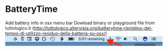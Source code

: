 # BatteryTime
Add battery info in osx menu bar
Dowload binary or playground file from tuttologico.it (http://tuttologico.altervista.org/batterytime-ripristino-del-tempo-di-utilizzo-residuo-della-batteria-su-osx/)
![BatteryTime image](https://raw.githubusercontent.com/andreaponza/BatteryTime/master/img.jpeg)
